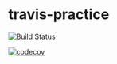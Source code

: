 # travis-practice

[![Build Status](https://travis-ci.org/SeungUkLee/travis-practice.svg?branch=master)](https://travis-ci.org/SeungUkLee/travis-practice)

[![codecov](https://codecov.io/gh/SeungUkLee/travis-practice/branch/master/graph/badge.svg)](https://codecov.io/gh/SeungUkLee/travis-practice)

